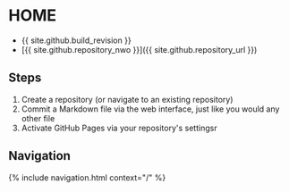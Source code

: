 # HOME

- {{ site.github.build_revision }}
- [{{ site.github.repository_nwo }}]({{ site.github.repository_url }})

## Steps

1. Create a repository (or navigate to an existing repository)
1. Commit a Markdown file via the web interface, just like you would any other file
1. Activate GitHub Pages via your repository's settingsr

## Navigation

{% include navigation.html context="/" %}

<script type="text/javascript">
document.querySelector('body').classList.add('markdown-body');
</script>
